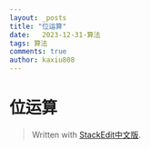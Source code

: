 ```yaml
---
layout: _posts
title: "位运算"
date:   2023-12-31-算法
tags: 算法
comments: true
author: kaxiu808  
--- 
```

# 位运算






> Written with [StackEdit中文版](https://stackedit.cn/).
<!--stackedit_data:
eyJoaXN0b3J5IjpbLTEzMzgxNTA5NzNdfQ==
-->